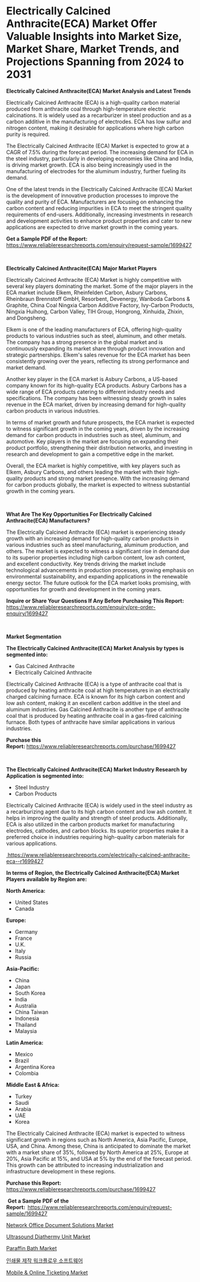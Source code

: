 <p><h1>Electrically Calcined Anthracite(ECA) Market Offer Valuable Insights into Market Size, Market Share, Market Trends, and Projections Spanning from 2024 to 2031</h1></p><p><strong>Electrically Calcined Anthracite(ECA) Market Analysis and Latest Trends</strong></p>
<p><p>Electrically Calcined Anthracite (ECA) is a high-quality carbon material produced from anthracite coal through high-temperature electric calcinations. It is widely used as a recarburizer in steel production and as a carbon additive in the manufacturing of electrodes. ECA has low sulfur and nitrogen content, making it desirable for applications where high carbon purity is required.</p><p>The Electrically Calcined Anthracite (ECA) Market is expected to grow at a CAGR of 7.5% during the forecast period. The increasing demand for ECA in the steel industry, particularly in developing economies like China and India, is driving market growth. ECA is also being increasingly used in the manufacturing of electrodes for the aluminum industry, further fueling its demand.</p><p>One of the latest trends in the Electrically Calcined Anthracite (ECA) Market is the development of innovative production processes to improve the quality and purity of ECA. Manufacturers are focusing on enhancing the carbon content and reducing impurities in ECA to meet the stringent quality requirements of end-users. Additionally, increasing investments in research and development activities to enhance product properties and cater to new applications are expected to drive market growth in the coming years.</p></p>
<p><strong>Get a Sample PDF of the Report:&nbsp;</strong> <a href="https://www.reliableresearchreports.com/enquiry/request-sample/1699427">https://www.reliableresearchreports.com/enquiry/request-sample/1699427</a></p>
<p>&nbsp;</p>
<p><strong>Electrically Calcined Anthracite(ECA) Major Market Players</strong></p>
<p><p>Electrically Calcined Anthracite (ECA) Market is highly competitive with several key players dominating the market. Some of the major players in the ECA market include Elkem, Rheinfelden Carbon, Asbury Carbons, Rheinbraun Brennstoff GmbH, Resorbent, Devenergy, Wanboda Carbons & Graphite, China Coal Ningxia Carbon Additive Factory, Ivy-Carbon Products, Ningxia Huihong, Carbon Valley, TIH Group, Hongrong, Xinhuida, Zhixin, and Dongsheng.</p><p>Elkem is one of the leading manufacturers of ECA, offering high-quality products to various industries such as steel, aluminum, and other metals. The company has a strong presence in the global market and is continuously expanding its market share through product innovation and strategic partnerships. Elkem's sales revenue for the ECA market has been consistently growing over the years, reflecting its strong performance and market demand.</p><p>Another key player in the ECA market is Asbury Carbons, a US-based company known for its high-quality ECA products. Asbury Carbons has a wide range of ECA products catering to different industry needs and specifications. The company has been witnessing steady growth in sales revenue in the ECA market, driven by increasing demand for high-quality carbon products in various industries.</p><p>In terms of market growth and future prospects, the ECA market is expected to witness significant growth in the coming years, driven by the increasing demand for carbon products in industries such as steel, aluminum, and automotive. Key players in the market are focusing on expanding their product portfolio, strengthening their distribution networks, and investing in research and development to gain a competitive edge in the market.</p><p>Overall, the ECA market is highly competitive, with key players such as Elkem, Asbury Carbons, and others leading the market with their high-quality products and strong market presence. With the increasing demand for carbon products globally, the market is expected to witness substantial growth in the coming years.</p></p>
<p>&nbsp;</p>
<p><strong>What Are The Key Opportunities For Electrically Calcined Anthracite(ECA) Manufacturers?</strong></p>
<p><p>The Electrically Calcined Anthracite (ECA) market is experiencing steady growth with an increasing demand for high-quality carbon products in various industries such as steel manufacturing, aluminum production, and others. The market is expected to witness a significant rise in demand due to its superior properties including high carbon content, low ash content, and excellent conductivity. Key trends driving the market include technological advancements in production processes, growing emphasis on environmental sustainability, and expanding applications in the renewable energy sector. The future outlook for the ECA market looks promising, with opportunities for growth and development in the coming years.</p></p>
<p><strong>Inquire or Share Your Questions If Any Before Purchasing This Report:</strong> <a href="https://www.reliableresearchreports.com/enquiry/pre-order-enquiry/1699427">https://www.reliableresearchreports.com/enquiry/pre-order-enquiry/1699427</a></p>
<p>&nbsp;</p>
<p><strong>Market Segmentation</strong></p>
<p><strong>The Electrically Calcined Anthracite(ECA) Market Analysis by types is segmented into:</strong></p>
<p><ul><li>Gas Calcined Anthracite</li><li>Electrically Calcined Anthracite</li></ul></p>
<p><p>Electrically Calcined Anthracite (ECA) is a type of anthracite coal that is produced by heating anthracite coal at high temperatures in an electrically charged calcining furnace. ECA is known for its high carbon content and low ash content, making it an excellent carbon additive in the steel and aluminum industries. Gas Calcined Anthracite is another type of anthracite coal that is produced by heating anthracite coal in a gas-fired calcining furnace. Both types of anthracite have similar applications in various industries.</p></p>
<p><strong>Purchase this Report:&nbsp;</strong><a href="https://www.reliableresearchreports.com/purchase/1699427">https://www.reliableresearchreports.com/purchase/1699427</a></p>
<p>&nbsp;</p>
<p><strong>The Electrically Calcined Anthracite(ECA) Market Industry Research by Application is segmented into:</strong></p>
<p><ul><li>Steel Industry</li><li>Carbon Products</li></ul></p>
<p><p>Electrically Calcined Anthracite (ECA) is widely used in the steel industry as a recarburizing agent due to its high carbon content and low ash content. It helps in improving the quality and strength of steel products. Additionally, ECA is also utilized in the carbon products market for manufacturing electrodes, cathodes, and carbon blocks. Its superior properties make it a preferred choice in industries requiring high-quality carbon materials for various applications.</p></p>
<p><a href="https://www.reliableresearchreports.com/electrically-calcined-anthracite-eca--r1699427">&nbsp;https://www.reliableresearchreports.com/electrically-calcined-anthracite-eca--r1699427</a></p>
<p><strong>In terms of Region, the Electrically Calcined Anthracite(ECA) Market Players available by Region are:</strong></p>
<p>
    <p> <strong> North America: </strong>
        <ul>
            <li>United States</li>
            <li>Canada</li>
        </ul>
        </p> 
    <p> <strong> Europe: </strong>
        <ul>
            <li>Germany</li>
            <li>France</li>
            <li>U.K.</li>
            <li>Italy</li>
            <li>Russia</li>
        </ul>
        </p> 
    <p> <strong> Asia-Pacific: </strong>
        <ul>
            <li>China</li>
            <li>Japan</li>
            <li>South Korea</li>
            <li>India</li>
            <li>Australia</li>
            <li>China Taiwan</li>
            <li>Indonesia</li>
            <li>Thailand</li>
            <li>Malaysia</li>
        </ul>
        </p> 
    <p> <strong> Latin America: </strong>
        <ul>
            <li>Mexico</li>
            <li>Brazil</li>
            <li>Argentina Korea</li>
            <li>Colombia</li>
        </ul>
        </p> 
    <p> <strong> Middle East & Africa: </strong>
        <ul>
            <li>Turkey</li>
            <li>Saudi</li>
            <li>Arabia</li>
            <li>UAE</li>
            <li>Korea</li>
        </ul>
    </p>
    </p>
<p><p>The Electrically Calcined Anthracite (ECA) market is expected to witness significant growth in regions such as North America, Asia Pacific, Europe, USA, and China. Among these, China is anticipated to dominate the market with a market share of 35%, followed by North America at 25%, Europe at 20%, Asia Pacific at 15%, and USA at 5% by the end of the forecast period. This growth can be attributed to increasing industrialization and infrastructure development in these regions.</p></p>
<p><strong>Purchase this Report: </strong><a href="https://www.reliableresearchreports.com/purchase/1699427">https://www.reliableresearchreports.com/purchase/1699427</a></p>
<p>&nbsp;<strong>Get a Sample PDF of the Report:&nbsp;&nbsp;</strong><a href="https://www.reliableresearchreports.com/enquiry/request-sample/1699427">https://www.reliableresearchreports.com/enquiry/request-sample/1699427</a></p>
<p><strong></strong></p>
<p><p><a href="https://github.com/ElmoRunolfsson2023/Market-Research-Report-List-1/blob/main/network-office-document-solutions-market.md">Network Office Document Solutions Market</a></p><p><a href="https://www.linkedin.com/pulse/ultrasound-diathermy-unit-market-outlook-industry-overview-rnkxc">Ultrasound Diathermy Unit Market</a></p><p><a href="https://www.linkedin.com/pulse/paraffin-bath-market-analysis-sze-forecasted-period-from-2024-ffvxc">Paraffin Bath Market</a></p><p><a href="https://github.com/CarmellaLang1/Market-Research-Report-List-1/blob/main/638102064414.md">인쇄물 제작 워크플로우 소프트웨어</a></p><p><a href="https://github.com/susanjprice2023/Market-Research-Report-List-1/blob/main/mobile-online-ticketing-market.md">Mobile & Online Ticketing Market</a></p></p>
